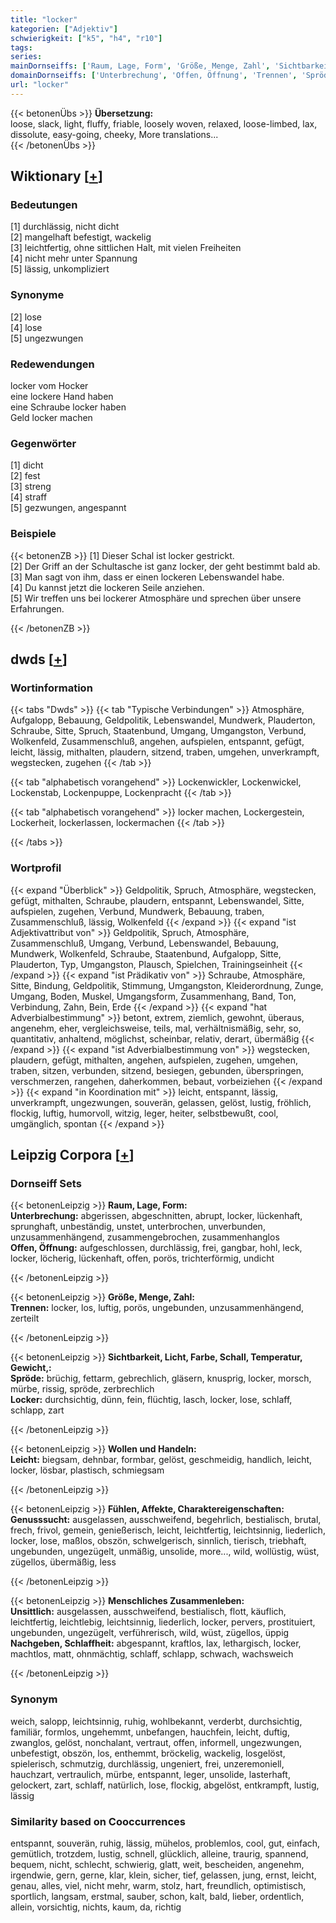 ```yaml
---
title: "locker"
kategorien: ["Adjektiv"]
schwierigkeit: ["k5", "h4", "r10"]
tags:
series:
mainDornseiffs: ['Raum, Lage, Form', 'Größe, Menge, Zahl', 'Sichtbarkeit, Licht, Farbe, Schall, Temperatur, Gewicht,', 'Wollen und Handeln', 'Fühlen, Affekte, Charaktereigenschaften', 'Menschliches Zusammenleben']
domainDornseiffs: ['Unterbrechung', 'Offen, Öffnung', 'Trennen', 'Spröde', 'Locker', 'Leicht', 'Genusssucht', 'Unsittlich', 'Nachgeben, Schlaffheit']
url: "locker"
---
```


{{< betonenÜbs >}}
**Übersetzung:**  
loose, slack, light, fluffy, friable, loosely woven, relaxed, loose-limbed, lax, dissolute, easy-going, cheeky, More translations...  
{{< /betonenÜbs >}}

## Wiktionary [[+](https://de.wiktionary.org/wiki/locker)]

### Bedeutungen
[1] durchlässig, nicht dicht  
[2] mangelhaft befestigt, wackelig  
[3] leichtfertig, ohne sittlichen Halt, mit vielen Freiheiten  
[4] nicht mehr unter Spannung  
[5] lässig, unkompliziert  

### Synonyme
[2] lose  
[4] lose  
[5] ungezwungen  

### Redewendungen
locker vom Hocker  
eine lockere Hand haben  
eine Schraube locker haben  
Geld locker machen  

### Gegenwörter
[1] dicht  
[2] fest  
[3] streng  
[4] straff  
[5] gezwungen, angespannt  

### Beispiele
{{< betonenZB >}}
[1] Dieser Schal ist locker gestrickt.  
[2] Der Griff an der Schultasche ist ganz locker, der geht bestimmt bald ab.  
[3] Man sagt von ihm, dass er einen lockeren Lebenswandel habe.  
[4] Du kannst jetzt die lockeren Seile anziehen.  
[5] Wir treffen uns bei lockerer Atmosphäre und sprechen über unsere Erfahrungen.  

{{< /betonenZB >}}


## dwds [[+](https://www.dwds.de/wb/locker)]

### Wortinformation
{{< tabs "Dwds" >}}
{{< tab "Typische Verbindungen" >}}
Atmosphäre, Aufgalopp, Bebauung, Geldpolitik, Lebenswandel, Mundwerk, Plauderton, Schraube, Sitte, Spruch, Staatenbund, Umgang, Umgangston, Verbund, Wolkenfeld, Zusammenschluß, angehen, aufspielen, entspannt, gefügt, leicht, lässig, mithalten, plaudern, sitzend, traben, umgehen, unverkrampft, wegstecken, zugehen
{{< /tab >}}

{{< tab "alphabetisch vorangehend" >}}
Lockenwickler, Lockenwickel, Lockenstab, Lockenpuppe, Lockenpracht
{{< /tab >}}

{{< tab "alphabetisch vorangehend" >}}
locker machen, Lockergestein, Lockerheit, lockerlassen, lockermachen
{{< /tab >}}

{{< /tabs >}}

### Wortprofil
{{< expand "Überblick" >}} Geldpolitik, Spruch, Atmosphäre, wegstecken, gefügt, mithalten, Schraube, plaudern, entspannt, Lebenswandel, Sitte, aufspielen, zugehen, Verbund, Mundwerk, Bebauung, traben, Zusammenschluß, lässig, Wolkenfeld {{< /expand >}}
{{< expand "ist Adjektivattribut von" >}} Geldpolitik, Spruch, Atmosphäre, Zusammenschluß, Umgang, Verbund, Lebenswandel, Bebauung, Mundwerk, Wolkenfeld, Schraube, Staatenbund, Aufgalopp, Sitte, Plauderton, Typ, Umgangston, Plausch, Spielchen, Trainingseinheit {{< /expand >}}
{{< expand "ist Prädikativ von" >}} Schraube, Atmosphäre, Sitte, Bindung, Geldpolitik, Stimmung, Umgangston, Kleiderordnung, Zunge, Umgang, Boden, Muskel, Umgangsform, Zusammenhang, Band, Ton, Verbindung, Zahn, Bein, Erde {{< /expand >}}
{{< expand "hat Adverbialbestimmung" >}} betont, extrem, ziemlich, gewohnt, überaus, angenehm, eher, vergleichsweise, teils, mal, verhältnismäßig, sehr, so, quantitativ, anhaltend, möglichst, scheinbar, relativ, derart, übermäßig {{< /expand >}}
{{< expand "ist Adverbialbestimmung von" >}} wegstecken, plaudern, gefügt, mithalten, angehen, aufspielen, zugehen, umgehen, traben, sitzen, verbunden, sitzend, besiegen, gebunden, überspringen, verschmerzen, rangehen, daherkommen, bebaut, vorbeiziehen {{< /expand >}}
{{< expand "in Koordination mit" >}} leicht, entspannt, lässig, unverkrampft, ungezwungen, souverän, gelassen, gelöst, lustig, fröhlich, flockig, luftig, humorvoll, witzig, leger, heiter, selbstbewußt, cool, umgänglich, spontan {{< /expand >}}

## Leipzig Corpora [[+](https://corpora.uni-leipzig.de/en/res?word=locker&corpusId=deu_newscrawl-public_2018)]

### Dornseiff Sets
{{< betonenLeipzig >}}
**Raum, Lage, Form:**  
**Unterbrechung:** abgerissen, abgeschnitten, abrupt, locker, lückenhaft, sprunghaft, unbeständig, unstet, unterbrochen, unverbunden, unzusammenhängend, zusammengebrochen, zusammenhanglos  
**Offen, Öffnung:** aufgeschlossen, durchlässig, frei, gangbar, hohl, leck, locker, löcherig, lückenhaft, offen, porös, trichterförmig, undicht  

{{< /betonenLeipzig >}}


{{< betonenLeipzig >}}
**Größe, Menge, Zahl:**  
**Trennen:** locker, los, luftig, porös, ungebunden, unzusammenhängend, zerteilt  

{{< /betonenLeipzig >}}


{{< betonenLeipzig >}}
**Sichtbarkeit, Licht, Farbe, Schall, Temperatur, Gewicht,:**  
**Spröde:** brüchig, fettarm, gebrechlich, gläsern, knusprig, locker, morsch, mürbe, rissig, spröde, zerbrechlich  
**Locker:** durchsichtig, dünn, fein, flüchtig, lasch, locker, lose, schlaff, schlapp, zart  

{{< /betonenLeipzig >}}


{{< betonenLeipzig >}}
**Wollen und Handeln:**  
**Leicht:** biegsam, dehnbar, formbar, gelöst, geschmeidig, handlich, leicht, locker, lösbar, plastisch, schmiegsam  

{{< /betonenLeipzig >}}


{{< betonenLeipzig >}}
**Fühlen, Affekte, Charaktereigenschaften:**  
**Genusssucht:** ausgelassen, ausschweifend, begehrlich, bestialisch, brutal, frech, frivol, gemein, genießerisch, leicht, leichtfertig, leichtsinnig, liederlich, locker, lose, maßlos, obszön, schwelgerisch, sinnlich, tierisch, triebhaft, ungebunden, ungezügelt, unmäßig, unsolide, more..., wild, wollüstig, wüst, zügellos, übermäßig, less  

{{< /betonenLeipzig >}}


{{< betonenLeipzig >}}
**Menschliches Zusammenleben:**  
**Unsittlich:** ausgelassen, ausschweifend, bestialisch, flott, käuflich, leichtfertig, leichtlebig, leichtsinnig, liederlich, locker, pervers, prostituiert, ungebunden, ungezügelt, verführerisch, wild, wüst, zügellos, üppig  
**Nachgeben, Schlaffheit:** abgespannt, kraftlos, lax, lethargisch, locker, machtlos, matt, ohnmächtig, schlaff, schlapp, schwach, wachsweich  

{{< /betonenLeipzig >}}

### Synonym
weich, salopp, leichtsinnig, ruhig, wohlbekannt, verderbt, durchsichtig, familiär, formlos, ungehemmt, unbefangen, hauchfein, leicht, duftig, zwanglos, gelöst, nonchalant, vertraut, offen, informell, ungezwungen, unbefestigt, obszön, los, enthemmt, bröckelig, wackelig, losgelöst, spielerisch, schmutzig, durchlässig, ungeniert, frei, unzeremoniell, hauchzart, vertraulich, mürbe, entspannt, leger, unsolide, lasterhaft, gelockert, zart, schlaff, natürlich, lose, flockig, abgelöst, entkrampft, lustig, lässig


### Similarity based on Cooccurrences
entspannt, souverän, ruhig, lässig, mühelos, problemlos, cool, gut, einfach, gemütlich, trotzdem, lustig, schnell, glücklich, alleine, traurig, spannend, bequem, nicht, schlecht, schwierig, glatt, weit, bescheiden, angenehm, irgendwie, gern, gerne, klar, klein, sicher, tief, gelassen, jung, ernst, leicht, genau, alles, viel, nicht mehr, warm, stolz, hart, freundlich, optimistisch, sportlich, langsam, erstmal, sauber, schon, kalt, bald, lieber, ordentlich, allein, vorsichtig, nichts, kaum, da, richtig

